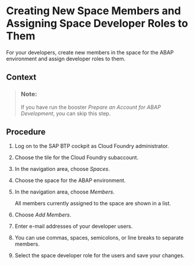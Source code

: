 <!-- loio967fc4e2b1314cf7afc7d7043b53e566 -->

# Creating New Space Members and Assigning Space Developer Roles to Them

For your developers, create new members in the space for the ABAP environment and assign developer roles to them.



<a name="loio967fc4e2b1314cf7afc7d7043b53e566__context_wyy_nx3_jkb"/>

## Context

> ### Note:  
> If you have run the booster *Prepare an Account for ABAP Development*, you can skip this step.



## Procedure

1.  Log on to the SAP BTP cockpit as Cloud Foundry administrator.

2.  Choose the tile for the Cloud Foundry subaccount.

3.  In the navigation area, choose *Spaces*.

4.  Choose the space for the ABAP environment.

5.  In the navigation area, choose *Members*.

    All members currently assigned to the space are shown in a list.

6.  Choose *Add Members*.

7.  Enter e-mail addresses of your developer users.

8.  You can use commas, spaces, semicolons, or line breaks to separate members.

9.  Select the space developer role for the users and save your changes.


